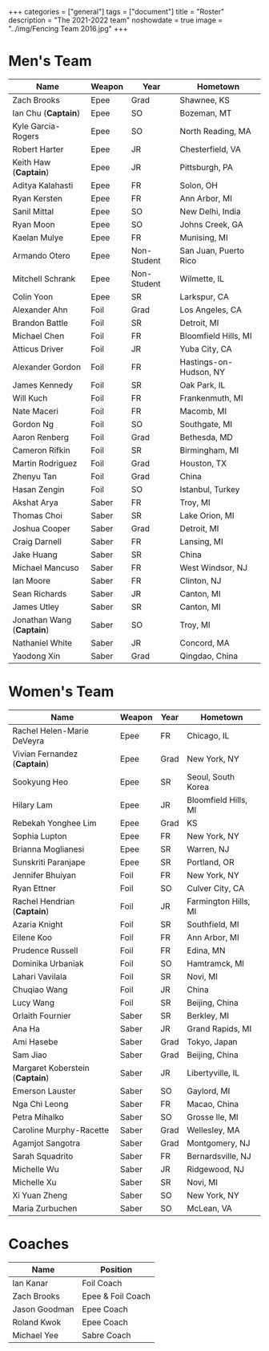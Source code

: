 +++
categories = ["general"]
tags = ["document"]
title = "Roster"
description = "The 2021-2022 team"
noshowdate = true
image = "../img/Fencing Team 2016.jpg"
+++

# Men's Team

| Name                          | Weapon                        | Year        | Hometown               |
|-------------------------------|-------------------------------|-------------|------------------------|
| Zach Brooks                   | Epee                          | Grad        | Shawnee, KS            |
| Ian Chu (**Captain**)         | Epee                          | SO          | Bozeman, MT            |
| Kyle Garcia-Rogers            | Epee                          | SO          | North Reading, MA      |
| Robert Harter                 | Epee                          | JR          | Chesterfield, VA       |
| Keith Haw (**Captain**)       | Epee                          | JR          | Pittsburgh, PA         |
| Aditya Kalahasti              | Epee                          | FR          | Solon, OH              |
| Ryan Kersten                  | Epee                          | FR          | Ann Arbor, MI          |
| Sanil Mittal                  | Epee                          | SO          | New Delhi, India       |
| Ryan Moon                     | Epee                          | SO          | Johns Creek, GA        |
| Kaelan Mulye                  | Epee                          | FR          | Munising, MI           |
| Armando Otero                 | Epee                          | Non-Student | San Juan, Puerto Rico  |
| Mitchell Schrank              | Epee                          | Non-Student | Wilmette, IL           |
| Colin Yoon                    | Epee                          | SR          | Larkspur, CA           |
| Alexander Ahn                 | Foil                          | Grad        | Los Angeles, CA        |
| Brandon Battle                | Foil                          | SR          | Detroit, MI            |
| Michael Chen                  | Foil                          | FR          | Bloomfield Hills, MI   |
| Atticus Driver                | Foil                          | JR          | Yuba City, CA          |
| Alexander Gordon              | Foil                          | FR          | Hastings-on-Hudson, NY |
| James Kennedy                 | Foil                          | SR          | Oak Park, IL           |
| Will Kuch                     | Foil                          | FR          | Frankenmuth, MI        |
| Nate Maceri                   | Foil                          | FR          | Macomb, MI             |
| Gordon Ng                     | Foil                          | SO          | Southgate, MI          |
| Aaron Renberg                 | Foil                          | Grad        | Bethesda, MD           |
| Cameron Rifkin                | Foil                          | SR          | Birmingham, MI         |
| Martin Rodriguez              | Foil                          | Grad        | Houston, TX            |
| Zhenyu Tan                    | Foil                          | Grad        | China                  |
| Hasan Zengin                  | Foil                          | SO          | Istanbul, Turkey       |
| Akshat Arya                   | Saber                         | FR          | Troy, MI               |
| Thomas Choi                   | Saber                         | SR          | Lake Orion, MI         |
| Joshua Cooper                 | Saber                         | Grad        | Detroit, MI            |
| Craig Darnell                 | Saber                         | FR          | Lansing, MI            |
| Jake Huang                    | Saber                         | SR          | China                  |
| Michael Mancuso               | Saber                         | FR          | West Windsor, NJ       |
| Ian Moore                     | Saber                         | FR          | Clinton, NJ            |
| Sean Richards                 | Saber                         | JR          | Canton, MI             |
| James Utley                   | Saber                         | SR          | Canton, MI             |
| Jonathan Wang (**Captain**)   | Saber                         | SO          | Troy, MI               |
| Nathaniel White               | Saber                         | JR          | Concord, MA            |
| Yaodong Xin                   | Saber                         | Grad        | Qingdao, China         |


# Women's Team

| Name                              | Weapon                        | Year      | Hometown               |
|-----------------------------------|-------------------------------|-----------|------------------------|
| Rachel Helen-Marie DeVeyra        | Epee                          | FR        | Chicago, IL            |
| Vivian Fernandez (**Captain**)    | Epee                          | Grad      | New York, NY           |
| Sookyung Heo                      | Epee                          | SR        | Seoul, South Korea     |
| Hilary Lam                        | Epee                          | JR        | Bloomfield Hills, MI   |
| Rebekah Yonghee Lim               | Epee                          | Grad      | KS                     |
| Sophia Lupton                     | Epee                          | FR        | New York, NY           |
| Brianna Moglianesi                | Epee                          | SR        | Warren, NJ             |
| Sunskriti Paranjape               | Epee                          | SR        | Portland, OR           |
| Jennifer Bhuiyan                  | Foil                          | FR        | New York, NY           |
| Ryan Ettner                       | Foil                          | SO        | Culver City, CA        |
| Rachel Hendrian (**Captain**)     | Foil                          | JR        | Farmington Hills, MI   |
| Azaria Knight                     | Foil                          | SR        | Southfield, MI         |
| Eilene Koo                        | Foil                          | FR        | Ann Arbor, MI          |
| Prudence Russell                  | Foil                          | FR        | Edina, MN              |
| Dominika Urbaniak                 | Foil                          | SO        | Hamtramck, MI          |
| Lahari Vavilala                   | Foil                          | SR        | Novi, MI               |
| Chuqiao Wang                      | Foil                          | JR        | China                  |
| Lucy Wang                         | Foil                          | SR        | Beijing, China         |
| Orlaith Fournier                  | Saber                         | SR        | Berkley, MI            |
| Ana Ha                            | Saber                         | JR        | Grand Rapids, MI       |
| Ami Hasebe                        | Saber                         | Grad      | Tokyo, Japan           |
| Sam Jiao                          | Saber                         | Grad      | Beijing, China         |
| Margaret Koberstein (**Captain**) | Saber                         | JR        | Libertyville, IL       |
| Emerson Lauster                   | Saber                         | SO        | Gaylord, MI            |
| Nga Chi Leong                     | Saber                         | FR        | Macao, China           |
| Petra Mihalko                     | Saber                         | SO        | Grosse Ile, MI         |
| Caroline Murphy-Racette           | Saber                         | Grad      | Wellesley, MA          | 
| Agamjot Sangotra                  | Saber                         | Grad      | Montgomery, NJ         |
| Sarah Squadrito                   | Saber                         | FR        | Bernardsville, NJ      |
| Michelle Wu                       | Saber                         | JR        | Ridgewood, NJ          |
| Michelle Xu                       | Saber                         | SR        | Novi, MI               |
| Xi Yuan Zheng                     | Saber                         | SO        | New York, NY           |
| Maria Zurbuchen                   | Saber                         | SO        | McLean, VA             |

# Coaches
| Name             | Position                  |
|------------------|---------------------------|
| Ian Kanar        | Foil Coach                |
| Zach Brooks      | Epee & Foil Coach         |
| Jason Goodman    | Epee Coach                |
| Roland Kwok      | Epee Coach                |
| Michael Yee      | Sabre Coach               |
